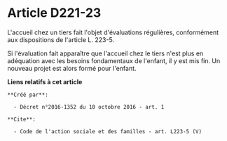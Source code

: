 # Article D221-23

L'accueil chez un tiers fait l'objet d'évaluations régulières, conformément aux dispositions de l'article L. 223-5. 

Si l'évaluation fait apparaître que l'accueil chez le tiers n'est plus en adéquation avec les besoins fondamentaux de
l'enfant, il y est mis fin. Un nouveau projet est alors formé pour l'enfant.

**Liens relatifs à cet article**

	**Créé par**:

	  - Décret n°2016-1352 du 10 octobre 2016 - art. 1

	**Cite**:

	  - Code de l'action sociale et des familles - art. L223-5 (V)
